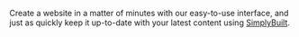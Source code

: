 Create a website in a matter of minutes with our easy-to-use interface, and just as quickly keep it up-to-date with your latest content using [SimplyBuilt](http://www.simplybuilt.com).